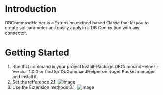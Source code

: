 # Introduction 
DBCommandHelper is a Extension method based Classe that let you to create sql parameter and easily apply in a DB Connection with any connector.

# Getting Started
1. Run that command in your project Install-Package DBCommandHelper -Version 1.0.0 or find for DbCommandHelper on Nuget Packet manager and install it.
2. Set the refference
2.1. ![image](https://user-images.githubusercontent.com/48934827/153776319-446bf5c3-5c03-4954-8168-dac260b09370.png)
3. Use the Extension methods
3.1. ![image](https://user-images.githubusercontent.com/48934827/153776148-87aa7ce4-3b47-4e20-9264-19d081003ef8.png)
